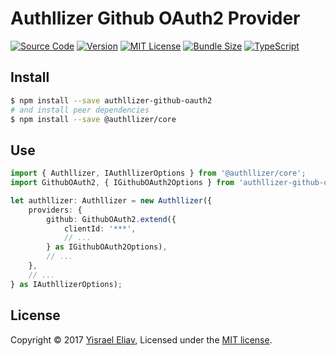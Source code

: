 # Authllizer Github OAuth2 Provider
[![Source Code](https://img.shields.io/badge/%3C/%3E-source--code-blue.svg)](https://github.com/yisraelx/authllizer/blob/master/packages/providers/authllizer-github-oauth2)
[![Version](https://img.shields.io/npm/v/authllizer-github-oauth2.svg)](https://www.npmjs.com/package/authllizer-github-oauth2)
[![MIT License](https://img.shields.io/npm/l/authllizer-github-oauth2.svg?color=yellow)](https://github.com/yisraelx/authllizer/blob/master/LICENSE)
[![Bundle Size](https://img.shields.io/bundlephobia/min/authllizer-github-oauth2.svg?color=green)](https://bundlephobia.com/result?p=authllizer-github-oauth2)
[![TypeScript](https://img.shields.io/badge/100%25-TypeScript-blue.svg)](https://www.typescriptlang.org)

## Install
```sh
$ npm install --save authllizer-github-oauth2
# and install peer dependencies 
$ npm install --save @authllizer/core
```

## Use
```ts
import { Authllizer, IAuthllizerOptions } from '@authllizer/core';
import GithubOAuth2, { IGithubOAuth2Options } from 'authllizer-github-oauth2';

let authllizer: Authllizer = new Authllizer({
    providers: {
        github: GithubOAuth2.extend({
            clientId: '***',
            // ...
        } as IGithubOAuth2Options),
        // ...
    },
    // ...
} as IAuthllizerOptions);
```

## License
Copyright © 2017 [Yisrael Eliav](https://github.com/yisraelx),
Licensed under the [MIT license](https://github.com/yisraelx/authllizer/blob/master/LICENSE).
